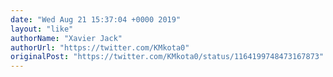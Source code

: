 ```yaml
---
date: "Wed Aug 21 15:37:04 +0000 2019"
layout: "like"
authorName: "Xavier Jack"
authorUrl: "https://twitter.com/KMkota0"
originalPost: "https://twitter.com/KMkota0/status/1164199748473167873"
---
```

